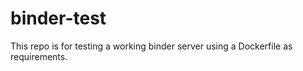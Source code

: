 # binder-test

This repo is for testing a working binder server using a Dockerfile as requirements.
